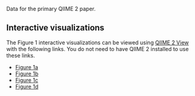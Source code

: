 Data for the primary QIIME 2 paper.

Interactive visualizations
--------------------------

The Figure 1 interactive visualizations can be viewed using [QIIME 2 View](https://view.qiime2.org) with the following links. You do not need to have QIIME 2 installed to use these links.
 * [Figure 1a](https://view.qiime2.org/visualization/?type=html&src=https://raw.githubusercontent.com/qiime2/paper1/master/figure1/a-pcoa.qzv)
 * [Figure 1b](https://view.qiime2.org/visualization/?type=html&src=https://raw.githubusercontent.com/qiime2/paper1/master/figure1/b-feature-volatility.qzv)
 * [Figure 1c](https://view.qiime2.org/visualization/?type=html&src=https://raw.githubusercontent.com/qiime2/paper1/master/figure1/c-taxa-barplot.qzv)
 * [Figure 1d](https://view.qiime2.org/visualization/?type=html&src=https://raw.githubusercontent.com/qiime2/paper1/master/figure1/d-ili-plot.qzv)
